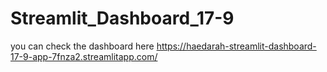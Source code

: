 # Streamlit_Dashboard_17-9
you can check the dashboard here https://haedarah-streamlit-dashboard-17-9-app-7fnza2.streamlitapp.com/
